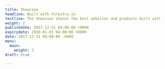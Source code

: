 ```yaml
---
title: Showcase
headline: Built with Forestry.io
textline: The Showcase shares the best websites and products built with Forestry
weight: 2
publishdate: 2017-12-31 04:00:00 +0000
expirydate: 2030-01-01 04:00:00 +0000
date: 2017-12-31 00:00:00 -0400
menu:
  main:
    weight: 2
draft: true

---
```


